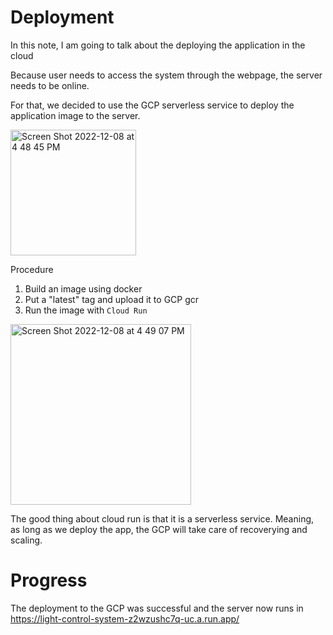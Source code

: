 # Deployment

In this note, I am going to talk about the deploying the application in the cloud

Because user needs to access the system through the webpage, the server needs to be online.

For that, we decided to use the GCP serverless service to deploy the application image to the server.

<img width="201" alt="Screen Shot 2022-12-08 at 4 48 45 PM" src="https://user-images.githubusercontent.com/103418311/206583438-a9fcdf4d-7e91-4a39-8b5c-c24b6dab71f4.png">


Procedure

1. Build an image using docker
2. Put a "latest" tag and upload it to GCP gcr
3. Run the image with `Cloud Run`

<img width="289" alt="Screen Shot 2022-12-08 at 4 49 07 PM" src="https://user-images.githubusercontent.com/103418311/206583491-d72d6bec-f93c-454c-9de2-6e1f7deb38aa.png">


The good thing about cloud run is that it is a serverless service. Meaning, as long as we deploy the app, the GCP will take care of recoverying and scaling.


# Progress
The deployment to the GCP was successful and the server now runs in https://light-control-system-z2wzushc7q-uc.a.run.app/
